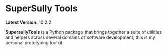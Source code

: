 SuperSully Tools
================

**Latest Version:** 10.2.2

**SupersullyTools** is a Python package that brings together a suite of utilities and helpers across several domains of
software development; this is my personal prototyping toolkit.
